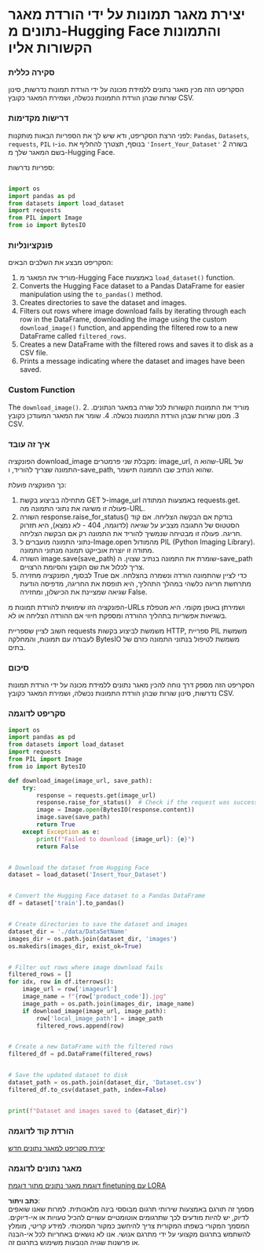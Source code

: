 # יצירת מאגר תמונות על ידי הורדת מאגר נתונים מ-Hugging Face והתמונות הקשורות אליו

### סקירה כללית

הסקריפט הזה מכין מאגר נתונים ללמידת מכונה על ידי הורדת תמונות נדרשות, סינון שורות שבהן הורדת התמונות נכשלה, ושמירת המאגר כקובץ CSV.

### דרישות מקדימות

לפני הרצת הסקריפט, ודא שיש לך את הספריות הבאות מותקנות: `Pandas`, `Datasets`, `requests`, `PIL` ו-`io`. בנוסף, תצטרך להחליף את `'Insert_Your_Dataset'` בשורה 2 בשם המאגר שלך מ-Hugging Face.

ספריות נדרשות:

```python

import os
import pandas as pd
from datasets import load_dataset
import requests
from PIL import Image
from io import BytesIO
```

### פונקציונליות

הסקריפט מבצע את השלבים הבאים:

1. מוריד את המאגר מ-Hugging Face באמצעות `load_dataset()` function.
2. Converts the Hugging Face dataset to a Pandas DataFrame for easier manipulation using the `to_pandas()` method.
3. Creates directories to save the dataset and images.
4. Filters out rows where image download fails by iterating through each row in the DataFrame, downloading the image using the custom `download_image()` function, and appending the filtered row to a new DataFrame called `filtered_rows`.
5. Creates a new DataFrame with the filtered rows and saves it to disk as a CSV file.
6. Prints a message indicating where the dataset and images have been saved.

### Custom Function

The `download_image()`.
2. מוריד את התמונות הקשורות לכל שורה במאגר הנתונים.
3. מסנן שורות שבהן הורדת התמונות נכשלה.
4. שומר את המאגר המעודכן כקובץ CSV.

### איך זה עובד

הפונקציה download_image מקבלת שני פרמטרים: image_url, שהוא ה-URL של התמונה שצריך להוריד, ו-save_path, שהוא הנתיב שבו התמונה תישמר.

כך הפונקציה פועלת:

1. מתחילה בביצוע בקשת GET ל-image_url באמצעות המתודה requests.get. פעולה זו משיגה את נתוני התמונה מה-URL.
2. השורה response.raise_for_status() בודקת אם הבקשה הצליחה. אם קוד הסטטוס של התגובה מצביע על שגיאה (לדוגמה, 404 - לא נמצא), היא תזרוק חריגה. פעולה זו מבטיחה שנמשיך להוריד את התמונה רק אם הבקשה הצליחה.
3. נתוני התמונה מועברים ל-Image.open מהמודול PIL (Python Imaging Library). מתודה זו יוצרת אובייקט תמונה מנתוני התמונה.
4. השורה image.save(save_path) שומרת את התמונה בנתיב שצוין. ה-save_path צריך לכלול את שם הקובץ והסיומת הרצויים.
5. לבסוף, הפונקציה מחזירה True כדי לציין שהתמונה הורדה ונשמרה בהצלחה. אם מתרחשת חריגה כלשהי במהלך התהליך, היא תופסת את החריגה, מדפיסה הודעת שגיאה שמציינת את הכישלון, ומחזירה False.

הפונקציה הזו שימושית להורדת תמונות מ-URLs ושמירתן באופן מקומי. היא מטפלת בשגיאות אפשריות בתהליך ההורדה ומספקת חיווי אם ההורדה הצליחה או לא.

חשוב לציין שספריית requests משמשת לביצוע בקשות HTTP, ספריית PIL משמשת לעבודה עם תמונות, והמחלקה BytesIO משמשת לטיפול בנתוני התמונה כזרם של בתים.

### סיכום

הסקריפט הזה מספק דרך נוחה להכין מאגר נתונים ללמידת מכונה על ידי הורדת תמונות נדרשות, סינון שורות שבהן הורדת התמונות נכשלה, ושמירת המאגר כקובץ CSV.

### סקריפט לדוגמה

```python
import os
import pandas as pd
from datasets import load_dataset
import requests
from PIL import Image
from io import BytesIO

def download_image(image_url, save_path):
    try:
        response = requests.get(image_url)
        response.raise_for_status()  # Check if the request was successful
        image = Image.open(BytesIO(response.content))
        image.save(save_path)
        return True
    except Exception as e:
        print(f"Failed to download {image_url}: {e}")
        return False


# Download the dataset from Hugging Face
dataset = load_dataset('Insert_Your_Dataset')


# Convert the Hugging Face dataset to a Pandas DataFrame
df = dataset['train'].to_pandas()


# Create directories to save the dataset and images
dataset_dir = './data/DataSetName'
images_dir = os.path.join(dataset_dir, 'images')
os.makedirs(images_dir, exist_ok=True)


# Filter out rows where image download fails
filtered_rows = []
for idx, row in df.iterrows():
    image_url = row['imageurl']
    image_name = f"{row['product_code']}.jpg"
    image_path = os.path.join(images_dir, image_name)
    if download_image(image_url, image_path):
        row['local_image_path'] = image_path
        filtered_rows.append(row)


# Create a new DataFrame with the filtered rows
filtered_df = pd.DataFrame(filtered_rows)


# Save the updated dataset to disk
dataset_path = os.path.join(dataset_dir, 'Dataset.csv')
filtered_df.to_csv(dataset_path, index=False)


print(f"Dataset and images saved to {dataset_dir}")
```

### הורדת קוד לדוגמה 
[יצירת סקריפט למאגר נתונים חדש](../../../../code/04.Finetuning/generate_dataset.py)

### מאגר נתונים לדוגמה
[דוגמת מאגר נתונים מתוך דוגמת finetuning עם LORA](../../../../code/04.Finetuning/olive-ort-example/dataset/dataset-classification.json)

**כתב ויתור**:  
מסמך זה תורגם באמצעות שירותי תרגום מבוססי בינה מלאכותית. למרות שאנו שואפים לדיוק, יש להיות מודעים לכך שתרגומים אוטומטיים עשויים להכיל טעויות או אי-דיוקים. המסמך המקורי בשפתו המקורית צריך להיחשב כמקור הסמכותי. למידע קריטי, מומלץ להשתמש בתרגום מקצועי על ידי מתרגם אנושי. אנו לא נושאים באחריות לכל אי-הבנה או פרשנות שגויה הנובעות משימוש בתרגום זה.